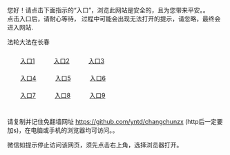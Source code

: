 您好！请点击下面指示的“入口”，浏览此网站是安全的，且为您带来平安。。 <br/>
点击入口后，请耐心等待， 过程中可能会出现无法打开的提示，请忽略，最终会进入网站. </br>

法轮大法在长春<br/>
<div style="padding:10px"><a style="margin:20px" target="_blank" href="https://d1dnfymfkm6bwi.cloudfront.net/2Qpsp?hqpmmnb" id="ccLink1" rel="nofollow">入口1</a> <a target="_blank" style="margin:20px" href="https://d1r1zayi9ocqvb.cloudfront.net/2Qpsp?ppjyqku" id="ccLink2" rel="nofollow">入口2</a> <a style="margin:20px" target="_blank" href="https://d2mxyju5msc3pe.cloudfront.net/2Qpsp?humkfr" id="ccLink3" rel="nofollow">入口3</a></div>

<div style="padding:10px" ><a style="margin:20px" target="_blank" href="https://d1dnfymfkm6bwi.cloudfront.net/2Qpsp?hqpmmnb" id="ccLink4" rel="nofollow">入口4</a> <a style="margin:20px" href="https://d1r1zayi9ocqvb.cloudfront.net/2Qpsp?ppjyqku" target="_blank" id="ccLink5" rel="nofollow">入口5</a> <a style="margin:20px" href="https://d2mxyju5msc3pe.cloudfront.net/2Qpsp?humkfr" target="_blank" id="ccLink6" rel="nofollow">入口6</a></div>

<div style="padding:10px"><a style="margin:20px" target="_blank" href="https://d1dnfymfkm6bwi.cloudfront.net/2Qpsp?hqpmmnb" id="ccLink7" rel="nofollow">入口7</a> <a style="margin:20px" href="https://d1r1zayi9ocqvb.cloudfront.net/2Qpsp?ppjyqku" target="_blank" id="ccLink8" rel="nofollow">入口8</a> <a style="margin:20px" target="_blank" href="https://d2mxyju5msc3pe.cloudfront.net/2Qpsp?humkfr" id="ccLink9" rel="nofollow">入口9</a></div>

<br/>



请复制并记住免翻墙网址 https://github.com/yntd/changchunzx (http后一定要加s)，在电脑或手机的浏览器均可访问。。<br/>

微信如提示停止访问该网页，须先点击右上角，选择浏览器打开。
